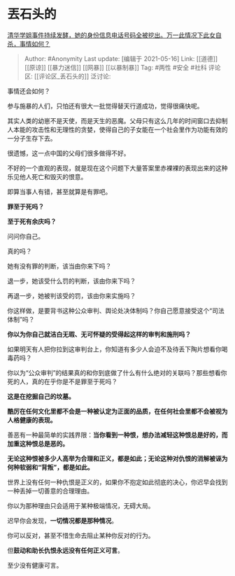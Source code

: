 # 丟石头的
[清华学姐事件持续发酵，她的身份信息电话号码全被挖出。万一此情况下此女自杀，事情如何？](https://www.zhihu.com/question/431221904/answer/1589600790)

> Author: #Anonymity
> Last update: [编辑于 2021-05-16]
> Link: [[道德]] [[原谅]] [[暴力迷信]] [[网暴]] [[以暴制暴]]
> Tag: #两性 #安全 #社科
> 评论区: [[评论区_丢石头的]]
> 泛讨论:

事情还会如何？

参与施暴的人们，只怕还有很大一批觉得替天行道成功，觉得很痛快呢。

其实人类的幼崽不是天使，而是天生的恶魔。父母只有这么几年的时间窗口去抑制人本能的攻击性和无理性的贪婪，使得自己的子女能在一个社会里作为功能有效的一分子生存下去。

很遗憾，这一点中国的父母们很多做得不好。

不好的一个直观的表现，就是现在这个问题下大量答案里赤裸裸的表现出来的这种乐见他人死亡和毁灭的恨意。

即算当事人有错，甚至就算是有罪吧。

**罪至于死吗？**

**至于死有余庆吗？**

问问你自己。

真的吗？

她有没有罪的判断，该当由你来下吗？

退一步，她该受什么罚的判断，该由你来下吗？

再退一步，她被判该受的罚，该由你来实施吗？

你这样做，是要背书这种公众审判、舆论处决体制吗？你自己愿意接受这个“司法体制”吗？

**你以为你自己就洁白无瑕、无可怀疑的受得起这样的审判和施刑吗？**

如果明天有人把你拉到这审判台上，你知道有多少人会迫不及待丢下陶片想看你喝毒药吗？

你以为“公众审判”的结果真的和你到底做了什么有什么绝对的关联吗？那些想看你死的人，真的在乎你是不是罪至于死吗？

**这是在挖掘自己的坟墓。**

**酷厉在任何文化里都不会是一种被认定为正面的品质，在任何社会里都不会被视为人格健康的表现。**

善恶有一种最简单的实践界限：**当你看到一种恨，想办法减轻这种恨总是好的，而加重这种恨总是恶的。**

**无论这种恨被多少人高举为合理和正义，都是如此；无论这种对仇恨的消解被诬为何种软弱和“背叛”，都是如此。**

世界上没有任何一种仇恨是正义的，如果你不抱定如此彻底的决心，你迟早会找到一种丢掉一切善意的合理理由。

你以为那种理由只会适用于某种极端情况，无碍大局。

迟早你会发现，**一切情况都是那种情况**。

你可以反对，甚至不惜生命去阻止某种你反对的行为。

但**鼓动和助长仇恨永远没有任何正义可言**。

至少没有健康可言。
